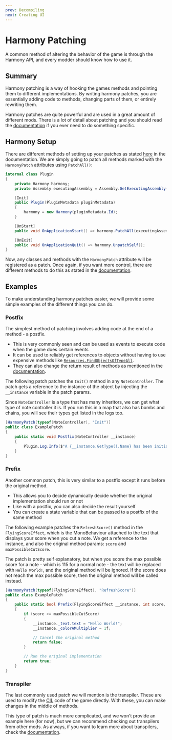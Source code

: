 ```yaml
---
prev: Decompiling
next: Creating UI
---
```


# Harmony Patching

A common method of altering the behavior of the game is through the Harmony API, and every modder should know how
to use it.

## Summary

Harmony patching is a way of hooking the games methods and pointing them to different implementations.
By writing harmony patches, you are essentially adding code to methods, changing parts of them, or entirely rewriting
them.

Harmony patches are quite powerful and are used in a great amount of different mods. There is a lot of detail about
patching and you should read the [documentation](https://harmony.pardeike.net/articles/patching.html) if you ever need
to do something specific.

## Harmony Setup

There are different methods of setting up your patches as stated
[here](https://harmony.pardeike.net/articles/basics.html#patching-using-annotations)
in the documentation. We are simply going to patch all methods marked with the `HarmonyPatch` attributes using
`PatchAll()`:

```c#
internal class Plugin
{
    private Harmony harmony;
    private Assembly executingAssembly = Assembly.GetExecutingAssembly();

    [Init]
    public Plugin(PluginMetadata pluginMetadata)
    {
        harmony = new Harmony(pluginMetadata.Id);
    }

    [OnStart]
    public void OnApplicationStart() => harmony.PatchAll(executingAssembly);

    [OnExit]
    public void OnApplicationQuit() => harmony.UnpatchSelf();
}
```

Now, any classes and methods with the `HarmonyPatch` attribute will be registered as a patch. Once again, if you want
more control, there are different methods to do this as stated in the
[documentation](https://harmony.pardeike.net/articles/basics.html#manual-patching).

## Examples

To make understanding harmony patches easier, we will provide some simple examples of the different things you can do.

### Postfix

The simplest method of patching involves adding code at the end of a method - a postfix.

- This is very commonly seen and can be used as events to execute code when the game does certain events
- It can be used to reliably get references to objects without having to use expensive methods like
  [`Resources.FindObjectsOfTypeAll`](https://docs.unity3d.com/6000.0/Documentation/ScriptReference/Resources.FindObjectsOfTypeAll.html).
- They can also change the return result of methods as mentioned in the
  [documentation](https://harmony.pardeike.net/articles/patching-postfix.html).

The following patch patches the `Init()` method in any `NoteController`. The patch gets a reference to the instance of
the object by injecting the `__instance` variable in the patch params.

Since `NoteController` is a type that has many inheritors, we can get what type of note controller it is. If you run
this in a map that also has bombs and chains, you will see their types get listed in the logs too.

```c#
[HarmonyPatch(typeof(NoteController), "Init")]
public class ExamplePatch
{
    public static void Postfix(NoteController __instance)
    {
        Plugin.Log.Info($"A {__instance.GetType().Name} has been initialized.");
    }
}
```

### Prefix

Another common patch, this is very similar to a postfix except it runs before the original method.

- This allows you to decide dynamically decide whether the original implementation should run or not
- Like with a postfix, you can also decide the result yourself
- You can create a state variable that can be passed to a postfix of the same method

The following example patches the `RefreshScore()` method in the `FlyingScoreEffect`, which is the MonoBehaviour
attached to the text that displays your score when you cut a note. We get a reference to the instance, and also
the original method params: `score` and `maxPossibleCutScore`.

The patch is pretty self explanatory, but when you score the max possible score for a note - which is 115 for
a normal note - the text will be replaced with `Hello World!`, and the original method will be ignored. If the score
does not reach the max possible score, then the original method will be called instead.

```c#
[HarmonyPatch(typeof(FlyingScoreEffect), "RefreshScore")]
public class ExamplePatch
{
    public static bool Prefix(FlyingScoreEffect __instance, int score, int maxPossibleCutScore)
    {
        if (score >= maxPossibleCutScore)
        {
            __instance._text.text = "Hello World!";
            __instance._colorAMultiplier = 1f;

            // Cancel the original method
            return false;
        }

        // Run the original implementation
        return true;
    }
}
```

### Transpiler

The last commonly used patch we will mention is the transpiler. These are used to modify the
[CIL](https://en.wikipedia.org/wiki/Common_Intermediate_Language) code of the game directly. With these, you can
make changes in the middle of methods.

This type of patch is much more complicated, and we won't provide an example here (for now), but we can recommend
checking out transpilers from other mods. As always, if you want to learn more about transpilers, check the
[documentation](https://harmony.pardeike.net/articles/patching-transpiler.html).
